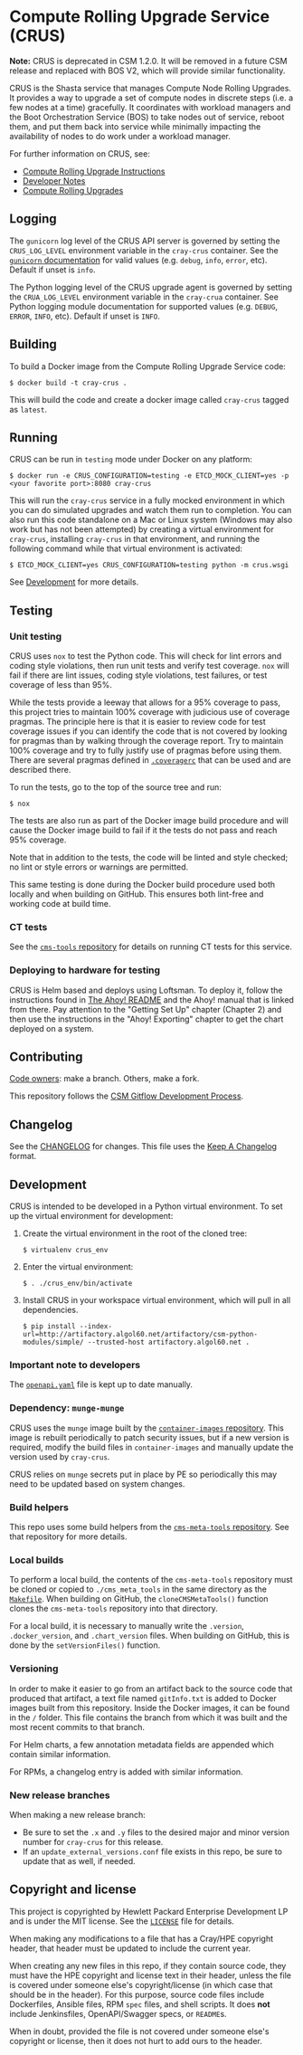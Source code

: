 # Compute Rolling Upgrade Service (CRUS)

**Note:** CRUS is deprecated in CSM 1.2.0. It will be removed in a future CSM release
and replaced with BOS V2, which will provide similar functionality.

CRUS is the Shasta service that manages Compute Node Rolling Upgrades.
It provides a way to upgrade a set of compute nodes in discrete steps
(i.e. a few nodes at a time) gracefully. It coordinates with workload
managers and the Boot Orchestration Service (BOS) to take nodes
out of service, reboot them, and put them back into service while
minimally impacting the availability of nodes to do work under a
workload manager.

For further information on CRUS, see:

- [Compute Rolling Upgrade Instructions](docs/Compute_Rolling_Upgrade_Instructions.md)
- [Developer Notes](docs/Developer_Notes.md)
- [Compute Rolling Upgrades](https://github.com/Cray-HPE/docs-csm/blob/main/operations/index.md#compute-rolling-upgrades)

## Logging

The `gunicorn` log level of the CRUS API server is governed by setting the
`CRUS_LOG_LEVEL` environment variable in the `cray-crus` container.
See the [`gunicorn` documentation](https://docs.gunicorn.org/) for valid values
(e.g. `debug`, `info`, `error`, etc). Default if unset is `info`.

The Python logging level of the CRUS upgrade agent is governed by setting the
`CRUA_LOG_LEVEL` environment variable in the `cray-crua` container.
See Python logging module documentation for supported values (e.g. `DEBUG`, `ERROR`,
`INFO`, etc). Default if unset is `INFO`.

## Building

To build a Docker image from the Compute Rolling Upgrade Service code:

```text
$ docker build -t cray-crus .
```

This will build the code and create a docker image called
`cray-crus` tagged as `latest`.

## Running

CRUS can be run in `testing` mode under Docker on any platform:

```text
$ docker run -e CRUS_CONFIGURATION=testing -e ETCD_MOCK_CLIENT=yes -p <your favorite port>:8080 cray-crus
```

This will run the `cray-crus` service in a fully mocked environment in
which you can do simulated upgrades and watch them run to completion.
You can also run this code standalone on a Mac or Linux system
(Windows may also work but has not been attempted) by creating a
virtual environment for `cray-crus`, installing `cray-crus` in that environment,
and running the following command while that virtual environment is
activated:

```text
$ ETCD_MOCK_CLIENT=yes CRUS_CONFIGURATION=testing python -m crus.wsgi
```

See [Development](#Development) for more details.

## Testing

### Unit testing

CRUS uses `nox` to test the Python code. This will check for lint errors
and coding style violations, then run unit tests and verify test coverage.
`nox` will fail if there are lint issues, coding style violations, test
failures, or test coverage of less than 95%.

While the tests provide a leeway that allows for a 95% coverage to
pass, this project tries to maintain 100% coverage with judicious use
of coverage pragmas. The principle here is that it is easier to
review code for test coverage issues if you can identify the code that
is not covered by looking for pragmas than by walking through the
coverage report. Try to maintain 100% coverage and try to
fully justify use of pragmas before using them. There are
several pragmas defined in [`.coveragerc`](.coveragerc) that can be used
and are described there.

To run the tests, go to the top of the source tree and run:

```text
$ nox
```

The tests are also run as part of the Docker image build procedure and
will cause the Docker image build to fail if it the tests do not pass
and reach 95% coverage.

Note that in addition to the tests, the code will be linted and style
checked; no lint or style errors or warnings are permitted.

This same testing is done during the Docker build procedure used both
locally and when building on GitHub. This ensures both lint-free and working code
at build time.

### CT tests

See the [`cms-tools` repository](https://github.com/Cray-HPE/cms-tools) for details
on running CT tests for this service.

### Deploying to hardware for testing

CRUS is Helm based and deploys using Loftsman. To deploy it, follow
the instructions found in
[The Ahoy! README](https://github.com/Cray-HPE/ahoy/blob/master/README.md)
and the Ahoy! manual that is linked from there. Pay attention to the
"Getting Set Up" chapter (Chapter 2) and then use the instructions in the
"Ahoy! Exporting" chapter to get the chart deployed on a system.

## Contributing

[Code owners](.github/CODEOWNERS): make a branch. Others, make a fork.

This repository follows the [CSM Gitflow Development Process](https://github.com/Cray-HPE/community/wiki/Gitflow-Development-Process).

## Changelog

See the [CHANGELOG](CHANGELOG.md) for changes. This file uses the [Keep A Changelog](https://keepachangelog.com) format.

## Development

CRUS is intended to be developed in a Python virtual environment. To
set up the virtual environment for development:

1. Create the virtual environment in the root of the cloned tree:

   ```text
   $ virtualenv crus_env
   ```

1. Enter the virtual environment:

   ```text
   $ . ./crus_env/bin/activate
   ```

1. Install CRUS in your workspace virtual environment, which will pull
   in all dependencies.

   ```text
   $ pip install --index-url=http://artifactory.algol60.net/artifactory/csm-python-modules/simple/ --trusted-host artifactory.algol60.net .
   ```

### Important note to developers

The [`openapi.yaml`](api/openapi.yaml) file is kept up to date manually.

### Dependency: `munge-munge`

CRUS uses the `munge` image built by the
[`container-images` repository](https://github.com/Cray-HPE/container-images).
This image is rebuilt periodically to patch security issues, but if
a new version is required, modify the build files in `container-images`
and manually update the version used by `cray-crus`.

CRUS relies on `munge` secrets put in place by PE so periodically this may need
to be updated based on system changes.

### Build helpers

This repo uses some build helpers from the 
[`cms-meta-tools` repository](https://github.com/Cray-HPE/cms-meta-tools).
See that repository for more details.

### Local builds

To perform a local build, the contents of the `cms-meta-tools` repository must be cloned or copied
to `./cms_meta_tools` in the same directory as the [`Makefile`](Makefile). When building
on GitHub, the `cloneCMSMetaTools()` function clones the `cms-meta-tools` repository into that directory.

For a local build, it is necessary to manually write the `.version`, `.docker_version`, and
`.chart_version` files. When building on GitHub, this is done by the `setVersionFiles()` function.

### Versioning

In order to make it easier to go from an artifact back to the source code that produced that artifact,
a text file named `gitInfo.txt` is added to Docker images built from this repository. Inside the Docker images,
it can be found in the `/` folder. This file contains the branch from which it was built and the most
recent commits to that branch.

For Helm charts, a few annotation metadata fields are appended which contain similar information.

For RPMs, a changelog entry is added with similar information.

### New release branches

When making a new release branch:

- Be sure to set the `.x` and `.y` files to the desired major and minor version number for `cray-crus` for this release. 
- If an `update_external_versions.conf` file exists in this repo, be sure to update that as well, if needed.

## Copyright and license

This project is copyrighted by Hewlett Packard Enterprise Development LP and is under the MIT
license. See the [`LICENSE`](LICENSE) file for details.

When making any modifications to a file that has a Cray/HPE copyright header, that header
must be updated to include the current year.

When creating any new files in this repo, if they contain source code, they must have
the HPE copyright and license text in their header, unless the file is covered under
someone else's copyright/license (in which case that should be in the header). For this
purpose, source code files include Dockerfiles, Ansible files, RPM `spec` files, and shell
scripts. It does **not** include Jenkinsfiles, OpenAPI/Swagger specs, or `README`s.

When in doubt, provided the file is not covered under someone else's copyright or license, then
it does not hurt to add ours to the header.
